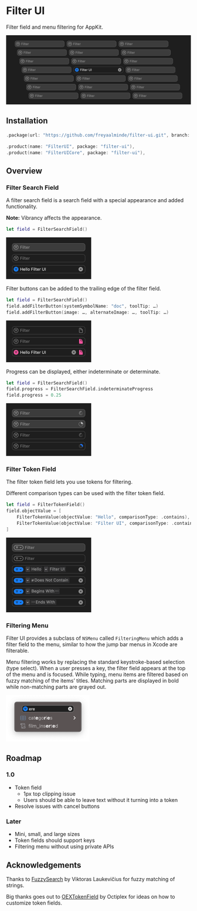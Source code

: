 # Filter UI

Filter field and menu filtering for AppKit<!-- and SwiftUI-->.

<picture>
  <source media="(prefers-color-scheme: dark)" srcset="Screenshots/FilterUI~dark@2x.png?raw=true 2x, Screenshots/FilterUI~dark@1x.png?raw=true 1x">
  <source media="(prefers-color-scheme: light)" srcset="Screenshots/FilterUI~light@2x.png?raw=true 2x, Screenshots/FilterUI~light@1x.png?raw=true 1x">
  <img alt="" src="Screenshots/FilterUI~dark@2x.png?raw=true" width="640">
</picture>


## Installation

```swift
.package(url: "https://github.com/freyaalminde/filter-ui.git", branch: "main"),
```

```swift
.product(name: "FilterUI", package: "filter-ui"),
.product(name: "FilterUICore", package: "filter-ui"),
```


## Overview

### Filter Search Field

A filter search field is a search field with a special appearance and added functionality.

**Note:** Vibrancy affects the appearance.

```swift
let field = FilterSearchField()
```

<img alt="" src="Screenshots/FilterSearchField~dark@2x.png?raw=true" width="232">


Filter buttons can be added to the trailing edge of the filter field.

```swift
let field = FilterSearchField()
field.addFilterButton(systemSymbolName: "doc", toolTip: …)
field.addFilterButton(image: …, alternateImage: …, toolTip: …)
```

<img alt="" src="Screenshots/FilterSearchField_filterButton~dark@2x.png?raw=true" width="232">

Progress can be displayed, either indeterminate or determinate.

```swift
let field = FilterSearchField()
field.progress = FilterSearchField.indeterminateProgress
field.progress = 0.25 
```

<img alt="" src="Screenshots/FilterSearchField_progress~dark@2x.png?raw=true" width="232">


### Filter Token Field

The filter token field lets you use tokens for filtering.

Different comparison types can be used with the filter token field.

```swift
let field = FilterTokenField()
field.objectValue = [
    FilterTokenValue(objectValue: "Hello", comparisonType: .contains),
    FilterTokenValue(objectValue: "Filter UI", comparisonType: .contains),
]
```

<img alt="" src="Screenshots/FilterTokenField~dark@2x.png?raw=true" width="232">


### Filtering Menu

Filter UI provides a subclass of `NSMenu` called `FilteringMenu` which adds a filter field to the menu, similar to how the jump bar menus in Xcode are filterable.

Menu filtering works by replacing the standard keystroke-based selection (type select). When a user presses a key, the filter field appears at the top of the menu and is focused. While typing, menu items are filtered based on fuzzy matching of the items’ titles. Matching parts are displayed in bold while non-matching parts are grayed out.

<img alt="" src="Screenshots/FilteringMenu~dark@2x.png?raw=true" width="228">


## Roadmap

### 1.0

* Token field
  - 1px top clipping issue
  - Users should be able to leave text without it turning into a token
* Resolve issues with cancel buttons


### Later

* Mini, small, and large sizes
* Token fields should support keys
* Filtering menu without using private APIs


## Acknowledgements

Thanks to [FuzzySearch](https://github.com/viktorasl/FuzzySearch) by Viktoras Laukevičius for fuzzy matching of strings.

Big thanks goes out to [OEXTokenField](https://github.com/octiplex/OEXTokenField) by 
Octiplex for ideas on how to customize token fields.

